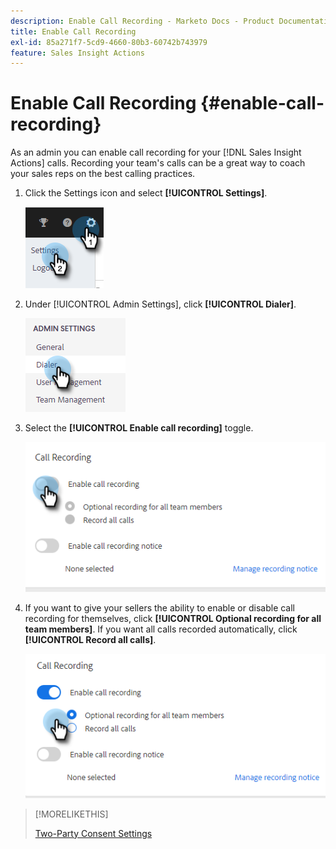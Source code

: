 ```yaml
---
description: Enable Call Recording - Marketo Docs - Product Documentation
title: Enable Call Recording
exl-id: 85a271f7-5cd9-4660-80b3-60742b743979
feature: Sales Insight Actions
---
```

# Enable Call Recording {#enable-call-recording}

As an admin you can enable call recording for your [!DNL Sales Insight Actions] calls. Recording your team's calls can be a great way to coach your sales reps on the best calling practices.

1. Click the Settings icon and select **[!UICONTROL Settings]**.

   ![](assets/enable-call-recording-1.png)

1. Under [!UICONTROL Admin Settings], click **[!UICONTROL Dialer]**.

   ![](assets/enable-call-recording-2.png)

1. Select the **[!UICONTROL Enable call recording]** toggle.

   ![](assets/enable-call-recording-3.png)

1. If you want to give your sellers the ability to enable or disable call recording for themselves, click **[!UICONTROL Optional recording for all team members]**. If you want all calls recorded automatically, click **[!UICONTROL Record all calls]**.

   ![](assets/enable-call-recording-4.png)

>[!MORELIKETHIS]
>
>[Two-Party Consent Settings](/help/marketo/product-docs/marketo-sales-insight/actions/phone/two-party-consent-settings.md)
